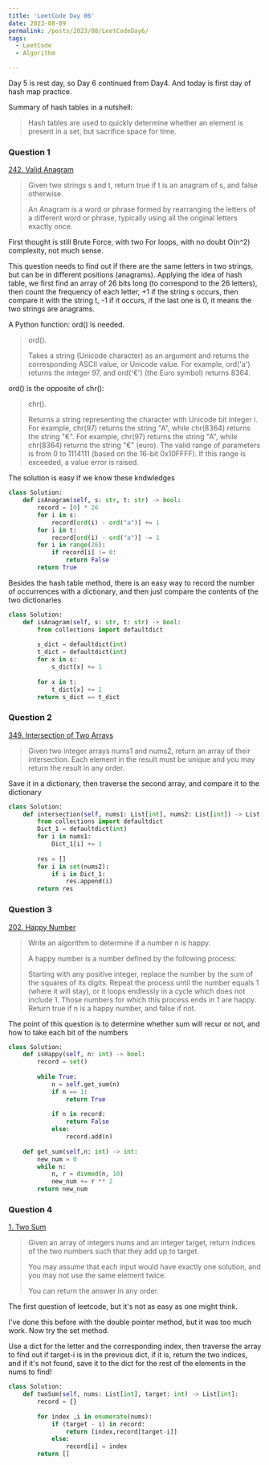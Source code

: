 ```yaml
---
title: 'LeetCode Day 06'
date: 2023-08-09
permalink: /posts/2023/08/LeetCodeDay6/
tags:
  - LeetCode
  - Algorithm

---
```

Day 5 is rest day, so Day 6 continued from Day4. And today is first day of hash map practice.

Summary of hash tables in a nutshell:

> Hash tables are used to quickly determine whether an element is present in a set, but sacrifice space for time.

### Question 1

[242. Valid Anagram](https://leetcode.com/problems/valid-anagram/)

> Given two strings s and t, return true if t is an anagram of s, and false otherwise.
>
> An Anagram is a word or phrase formed by rearranging the letters of a different word or phrase, typically using all the original letters exactly once.

First thought is still Brute Force, with two For loops, with no doubt O(n^2) complexity, not much sense.

This question needs to find out if there are the same letters in two strings, but can be in different positions (anagrams). Applying the idea of hash table, we first find an array of 26 bits long (to correspond to the 26 letters), then count the frequency of each letter, +1 if the string s occurs, then compare it with the string t, -1 if it occurs, if the last one is 0, it means the two strings are anagrams.

A Python function: ord() is needed. 

> ord().
>
> Takes a string (Unicode character) as an argument and returns the corresponding ASCII value, or Unicode value. For example, ord('a') returns the integer 97, and ord('€') (the Euro symbol) returns 8364.

ord() is the opposite of chr():

> chr().
>
> Returns a string representing the character with Unicode bit integer i. For example, chr(97) returns the string "A", while chr(8364) returns the string "€". For example, chr(97) returns the string "A", while chr(8364) returns the string "€" (euro). The valid range of parameters is from 0 to 1114111 (based on the 16-bit 0x10FFFF). If this range is exceeded, a value error is raised. 

The solution is easy if we know these kndwledges

```python
class Solution:
    def isAnagram(self, s: str, t: str) -> bool:
        record = [0] * 26
        for i in s:
            record[ord(i) - ord("a")] += 1
        for i in t:
            record[ord(i) - ord("a")] -= 1
        for i in range(26):
            if record[i] != 0:
                return False
        return True
```

Besides the hash table method, there is an easy way to record the number of occurrences with a dictionary, and then just compare the contents of the two dictionaries

```python
class Solution:
    def isAnagram(self, s: str, t: str) -> bool:
        from collections import defaultdict
        
        s_dict = defaultdict(int)
        t_dict = defaultdict(int)
        for x in s:
            s_dict[x] += 1
        
        for x in t:
            t_dict[x] += 1
        return s_dict == t_dict
```



### Question 2

[349. Intersection of Two Arrays](https://leetcode.com/problems/intersection-of-two-arrays/)

> Given two integer arrays nums1 and nums2, return an array of their intersection. Each element in the result must be unique and you may return the result in any order.

Save it in a dictionary, then traverse the second array, and compare it to the dictionary

```python
class Solution:
    def intersection(self, nums1: List[int], nums2: List[int]) -> List[int]:
        from collections import defaultdict
        Dict_1 = defaultdict(int)
        for i in nums1:
            Dict_1[i] += 1
        
        res = []
        for i in set(nums2):
            if i in Dict_1:
                res.append(i)
        return res
```



### Question 3

[202. Happy Number](https://leetcode.com/problems/happy-number/)

>Write an algorithm to determine if a number n is happy.
>
>A happy number is a number defined by the following process:
>
>Starting with any positive integer, replace the number by the sum of the squares of its digits.
>Repeat the process until the number equals 1 (where it will stay), or it loops endlessly in a cycle which does not include 1.
>Those numbers for which this process ends in 1 are happy.
>Return true if n is a happy number, and false if not.

The point of this question is to determine whether sum will recur or not, and how to take each bit of the numbers

```python
class Solution:
    def isHappy(self, n: int) -> bool:        
        record = set()
 
        while True:
            n = self.get_sum(n)
            if n == 1:
                return True
            
            if n in record:
                return False
            else:
                record.add(n)
 
    def get_sum(self,n: int) -> int: 
        new_num = 0
        while n:
            n, r = divmod(n, 10)
            new_num += r ** 2
        return new_num
```



### Question 4

[1. Two Sum](https://leetcode.com/problems/two-sum/)

> Given an array of integers nums and an integer target, return indices of the two numbers such that they add up to target.
>
> You may assume that each input would have exactly one solution, and you may not use the same element twice.
>
> You can return the answer in any order.

The first question of leetcode, but it's not as easy as one might think.

I've done this before with the double pointer method, but it was too much work. Now try the set method.

Use a dict for the letter and the corresponding index, then traverse the array to find out if target-i is in the previous dict, if it is, return the two indices, and if it's not found, save it to the dict for the rest of the elements in the nums to find!

```python
class Solution:
    def twoSum(self, nums: List[int], target: int) -> List[int]:
        record = {}
 
        for index ,i in enumerate(nums):
            if (target - i) in record:
                return [index,record[target-i]]
            else:
                record[i] = index
        return []
 
```

